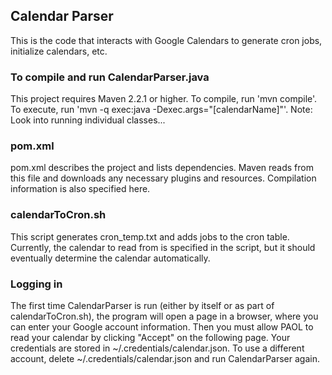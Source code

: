 ## Calendar Parser
This is the code that interacts with Google Calendars to generate cron jobs, initialize calendars, etc.

### To compile and run CalendarParser.java
This project requires Maven 2.2.1 or higher. To compile, run 'mvn compile'. To execute, run 'mvn -q exec:java -Dexec.args="[calendarName]"'.
Note: Look into running individual classes...

### pom.xml
pom.xml describes the project and lists dependencies. Maven reads from this file and downloads any necessary plugins and resources. Compilation information is also specified here.

### calendarToCron.sh
This script generates cron_temp.txt and adds jobs to the cron table. Currently, the calendar to read from is specified in the script, but it should eventually determine the calendar automatically.

### Logging in
The first time CalendarParser is run (either by itself or as part of calendarToCron.sh), the program will open a page in a browser, where you can enter your Google account information. Then you must allow PAOL to read your calendar by clicking "Accept" on the following page. Your credentials are stored in ~/.credentials/calendar.json. To use a different account, delete ~/.credentials/calendar.json and run CalendarParser again.
